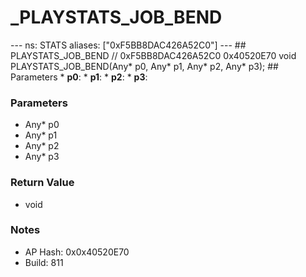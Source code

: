 # _PLAYSTATS_JOB_BEND

--- ns: STATS aliases: ["0xF5BB8DAC426A52C0"] --- ## PLAYSTATS_JOB_BEND  // 0xF5BB8DAC426A52C0 0x40520E70 void PLAYSTATS_JOB_BEND(Any* p0, Any* p1, Any* p2, Any* p3);   ## Parameters * **p0**: * **p1**: * **p2**: * **p3**:

### Parameters
* Any* p0
* Any* p1
* Any* p2
* Any* p3

### Return Value
* void

### Notes
* AP Hash: 0x0x40520E70
* Build: 811

